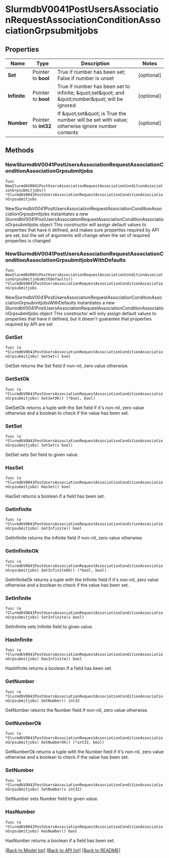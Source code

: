 # SlurmdbV0041PostUsersAssociationRequestAssociationConditionAssociationGrpsubmitjobs

## Properties

Name | Type | Description | Notes
------------ | ------------- | ------------- | -------------
**Set** | Pointer to **bool** | True if number has been set; False if number is unset | [optional] 
**Infinite** | Pointer to **bool** | True if number has been set to infinite; \&quot;set\&quot; and \&quot;number\&quot; will be ignored | [optional] 
**Number** | Pointer to **int32** | If \&quot;set\&quot; is True the number will be set with value; otherwise ignore number contents | [optional] 

## Methods

### NewSlurmdbV0041PostUsersAssociationRequestAssociationConditionAssociationGrpsubmitjobs

`func NewSlurmdbV0041PostUsersAssociationRequestAssociationConditionAssociationGrpsubmitjobs() *SlurmdbV0041PostUsersAssociationRequestAssociationConditionAssociationGrpsubmitjobs`

NewSlurmdbV0041PostUsersAssociationRequestAssociationConditionAssociationGrpsubmitjobs instantiates a new SlurmdbV0041PostUsersAssociationRequestAssociationConditionAssociationGrpsubmitjobs object
This constructor will assign default values to properties that have it defined,
and makes sure properties required by API are set, but the set of arguments
will change when the set of required properties is changed

### NewSlurmdbV0041PostUsersAssociationRequestAssociationConditionAssociationGrpsubmitjobsWithDefaults

`func NewSlurmdbV0041PostUsersAssociationRequestAssociationConditionAssociationGrpsubmitjobsWithDefaults() *SlurmdbV0041PostUsersAssociationRequestAssociationConditionAssociationGrpsubmitjobs`

NewSlurmdbV0041PostUsersAssociationRequestAssociationConditionAssociationGrpsubmitjobsWithDefaults instantiates a new SlurmdbV0041PostUsersAssociationRequestAssociationConditionAssociationGrpsubmitjobs object
This constructor will only assign default values to properties that have it defined,
but it doesn't guarantee that properties required by API are set

### GetSet

`func (o *SlurmdbV0041PostUsersAssociationRequestAssociationConditionAssociationGrpsubmitjobs) GetSet() bool`

GetSet returns the Set field if non-nil, zero value otherwise.

### GetSetOk

`func (o *SlurmdbV0041PostUsersAssociationRequestAssociationConditionAssociationGrpsubmitjobs) GetSetOk() (*bool, bool)`

GetSetOk returns a tuple with the Set field if it's non-nil, zero value otherwise
and a boolean to check if the value has been set.

### SetSet

`func (o *SlurmdbV0041PostUsersAssociationRequestAssociationConditionAssociationGrpsubmitjobs) SetSet(v bool)`

SetSet sets Set field to given value.

### HasSet

`func (o *SlurmdbV0041PostUsersAssociationRequestAssociationConditionAssociationGrpsubmitjobs) HasSet() bool`

HasSet returns a boolean if a field has been set.

### GetInfinite

`func (o *SlurmdbV0041PostUsersAssociationRequestAssociationConditionAssociationGrpsubmitjobs) GetInfinite() bool`

GetInfinite returns the Infinite field if non-nil, zero value otherwise.

### GetInfiniteOk

`func (o *SlurmdbV0041PostUsersAssociationRequestAssociationConditionAssociationGrpsubmitjobs) GetInfiniteOk() (*bool, bool)`

GetInfiniteOk returns a tuple with the Infinite field if it's non-nil, zero value otherwise
and a boolean to check if the value has been set.

### SetInfinite

`func (o *SlurmdbV0041PostUsersAssociationRequestAssociationConditionAssociationGrpsubmitjobs) SetInfinite(v bool)`

SetInfinite sets Infinite field to given value.

### HasInfinite

`func (o *SlurmdbV0041PostUsersAssociationRequestAssociationConditionAssociationGrpsubmitjobs) HasInfinite() bool`

HasInfinite returns a boolean if a field has been set.

### GetNumber

`func (o *SlurmdbV0041PostUsersAssociationRequestAssociationConditionAssociationGrpsubmitjobs) GetNumber() int32`

GetNumber returns the Number field if non-nil, zero value otherwise.

### GetNumberOk

`func (o *SlurmdbV0041PostUsersAssociationRequestAssociationConditionAssociationGrpsubmitjobs) GetNumberOk() (*int32, bool)`

GetNumberOk returns a tuple with the Number field if it's non-nil, zero value otherwise
and a boolean to check if the value has been set.

### SetNumber

`func (o *SlurmdbV0041PostUsersAssociationRequestAssociationConditionAssociationGrpsubmitjobs) SetNumber(v int32)`

SetNumber sets Number field to given value.

### HasNumber

`func (o *SlurmdbV0041PostUsersAssociationRequestAssociationConditionAssociationGrpsubmitjobs) HasNumber() bool`

HasNumber returns a boolean if a field has been set.


[[Back to Model list]](../README.md#documentation-for-models) [[Back to API list]](../README.md#documentation-for-api-endpoints) [[Back to README]](../README.md)


